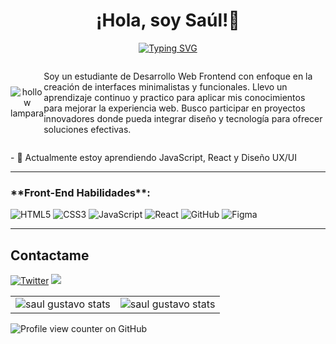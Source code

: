 <div align="center">
  <h1 align="center">¡Hola, soy Saúl!👋</h1>
</div>

<p align="center">
  <a href="https://git.io/typing-svg">
     <img src="https://readme-typing-svg.demolab.com?font=Fira+Code&pause=1000&center=true&vCenter=true&width=435&lines=Desarrollador+web+Frontend" alt="Typing SVG" />
  </a>
</p>

<div style="display: flex; align-items: center;">
  
  <div align="center">
    <img src="https://github.com/saul-gustavo/portafolio-saul/blob/main/images/hollow-knight-lampara.gif" alt="hollow lampara"/>
  </div>
  
  <p>
  Soy un estudiante de Desarrollo Web Frontend con enfoque en la creación de interfaces minimalistas y funcionales. Llevo un aprendizaje continuo y practico para aplicar mis conocimientos para mejorar la experiencia web.    Busco participar en proyectos innovadores donde pueda integrar diseño y tecnología para ofrecer soluciones efectivas. 
</p>

</div>

<p>
  - 🌱 Actualmente estoy aprendiendo JavaScript, React y Diseño UX/UI
</p>
<hr />

<h3>**Front-End Habilidades**:</h3>

   ![HTML5](https://img.shields.io/badge/HTML5%20-%23E34F26.svg?style=for-the-badge&logo=html5&logoColor=white) 
   ![CSS3](https://img.shields.io/badge/CSS%20-%231572B6.svg?style=for-the-badge&logo=css3&logoColor=white)
   ![JavaScript](https://img.shields.io/badge/JavaScript%20-%23F7DF1E.svg?style=for-the-badge&logo=javascript&logoColor=black) 
   ![React](https://img.shields.io/badge/React-20232A?style=for-the-badge&logo=react&logoColor=61DAFB)
   ![GitHub](https://img.shields.io/badge/github-%23121011.svg?style=for-the-badge&logo=github&logoColor=white)
   ![Figma](https://img.shields.io/badge/Figma-F24E1E?style=for-the-badge&logo=figma&logoColor=white)

<hr />

<h2>Contactame</h2>

<a href="https://twitter.com/Gust4av3txc01"><img alt="Twitter" src="https://img.shields.io/badge/twitter-%231DA1F2.svg?&style=for-the-badge&logo=twitter&logoColor=white" /></a>
<a href="mailto:saulgustavo237@gmail.com"><img src="https://img.shields.io/badge/gmail-%23D14836.svg?&style=for-the-badge&logo=gmail&logoColor=white" /></a>

<div align="center">
  <table>
    <tr>
      <td>
        <div align="center">
      <img src="https://github-readme-stats.vercel.app/api/top-langs/?username=saul-gustavo&theme=shades-of-purple&show_icons=true&hide_border=true&layout=compact" alt="saul gustavo stats" />
        </div>
      </td>
      <td>
        <div align="center">
       <img src="https://github-readme-stats.vercel.app/api?username=saul-gustavo&theme=shades-of-purple&show_icons=true&hide_border=true&count_private=true" alt="saul gustavo stats" />
        </div>
      </td>
    </tr>
  </table>
</div>

![Profile view counter on GitHub](https://komarev.com/ghpvc/?username=saul-gustavo)

 
<!--
<img src="https://img.shields.io/badge/Twitter-1DA1F2?style=for-the-badge&logo=twitter&logoColor=white" width="120px">
  Imagen de paloma
  <p align="center">
     <img src="https://cultofthepartyparrot.com/parrots/hd/60fpsparrot.gif" width="50" height="50"/>
  </p>

  <img src="https://github-readme-streak-stats.herokuapp.com/?user=saul-gustavo&theme=shades-of-purple&hide_border=true" alt="saul gustavo stats" />
  
Soy estudiante de Marketing Digital y Desarrollo Web Frontend. Me especializo en crear estrategias digitales efectivas y desarrollar interfaces de usuario atractivas y funcionales, llevo un constante aprendizaje para          mejorar mis habilidades y destacar en el desarrollo web.

<p align="center">
   <img src="https://github.com/saul-gustavo/portafolio-saul/blob/main/images/rampo.gif" alt="rampo gif" />
</p>

 <a href="https://git.io/typing-svg">
      <img src="https://readme-typing-svg.demolab.com?font=Fira+Code&weight=500&size=40&pause=1500&color=F7740D&center=true&vCenter=true&width=450&lines=%C2%A1Hola+soy+Sa%C3%BAl!" alt="Typing SVG" />
   </a>
<img src="https://github-readme-stats.vercel.app/api?username=saul-gustavo&theme=shades-of-purple&show_icons=true&hide_border=true&count_private=true" alt="saul gustavo stats" />
-->

<!--
  ![imagen](https://github.com/saul-gustavo/portafolio-saul/blob/main/images/Portafolio-Saul.png)
      ![Figma]<img style="margin: 10px" src="https://www.vectorlogo.zone/logos/figma/figma-icon.svg" alt="Figma" height="25" />
      <img src="https://github.com/saul-gustavo/portafolio-saul/blob/main/images/rampo.gif" alt="rampo gif" />

      <a href="https://github.com/Saul-Gustavo">
      <img src="https://img.shields.io/badge/GitHub-100000?style=for-the-badge&logo=github&logoColor=white"/>
      </a>
      
      **Control de Versiones**:
      ![Git](https://img.shields.io/badge/git-%23F05033.svg?style=for-the-badge&logo=git&logoColor=white)
|

![saul-gustavo's Stats](https://github-readme-stats.vercel.app/api?username=saul-gustavo&theme=dracula&show_icons=true&hide_border=true&count_private=true)
![saul-gustavo's Streak](https://github-readme-streak-stats.herokuapp.com/?user=saul-gustavo&theme=dracula&hide_border=true)
![saul-gustavo's Top Languages](https://github-readme-stats.vercel.app/api/top-langs/?username=saul-gustavo&theme=dracula&show_icons=true&hide_border=true&layout=compact)


-->
   


<!--
**Saul-Gustavo/Saul-Gustavo** is a ✨ _special_ ✨ repository because its `README.md` (this file) appears on your GitHub profile.

Here are some ideas to get you started:

- 🔭 I’m currently working on ...
- 🌱 I’m currently learning ...
- 👯 I’m looking to collaborate on ...
- 🤔 I’m looking for help with ...
- 💬 Ask me about ...
- 📫 How to reach me: ...
- 😄 Pronouns: ...
- ⚡ Fun fact: ...
-->
